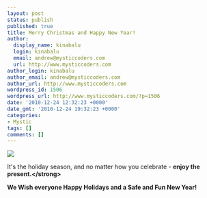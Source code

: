 ```yaml
---
layout: post
status: publish
published: true
title: Merry Christmas and Happy New Year!
author:
  display_name: kinabalu
  login: kinabalu
  email: andrew@mysticcoders.com
  url: http://www.mysticcoders.com
author_login: kinabalu
author_email: andrew@mysticcoders.com
author_url: http://www.mysticcoders.com
wordpress_id: 1506
wordpress_url: http://www.mysticcoders.com/?p=1506
date: '2010-12-24 12:32:23 +0000'
date_gmt: '2010-12-24 19:32:23 +0000'
categories:
- Mystic
tags: []
comments: []
---
```

<p><img src="http:&#47;&#47;www.mysticcoders.com&#47;wp-content&#47;uploads&#47;2010&#47;12&#47;IMG_3744.jpg" border="0" &#47;></p>
<p>It's the holiday season, and no matter how you celebrate - <strong>enjoy the present.<&#47;strong></p>
<p>We Wish everyone Happy Holidays and a Safe and Fun New Year!</p>
